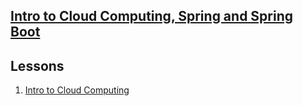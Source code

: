 ## <b><u>Intro to Cloud Computing, Spring and Spring Boot</u></b>


## Lessons

1. [Intro to Cloud Computing](https://github.com/floreo-labs/Java-Core-Curriculum/tree/master/lessons/intro-to-cloud)